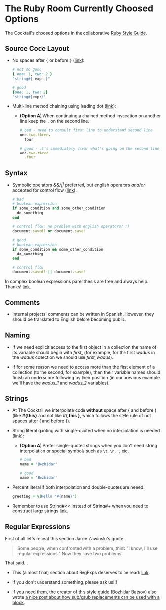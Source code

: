 # The Ruby Room Currently Choosed Options

The Cocktail's choosed options in the collaborative
  [Ruby Style Guide](https://github.com/bbatsov/ruby-style-guide).

## Source Code Layout

* No spaces after `{` or before `}`
  ([link](https://github.com/bbatsov/ruby-style-guide#spaces-operators)):

    ```Ruby
    # not so good
    { one: 1, two: 2 }
    "string#{ expr }"

    # good
    {one: 1, two: 2}
    "string#{expr}"
    ```

* Multi-line method chaining using leading dot
  ([link](https://github.com/bbatsov/ruby-style-guide#consistent-multi-line-chains)):

  * **(Option A)** When continuing a chained method invocation on
    another line keep the `.` on the second line.

    ```Ruby
    # bad - need to consult first line to understand second line
    one.two.three.
      four

    # good - it's immediately clear what's going on the second line
    one.two.three
      .four
    ```

## Syntax

* Symbolic operators *&&/||* preferred, but english operarors *and/or* accepted
  for control flow ([link](https://github.com/bbatsov/ruby-style-guide#no-and-or-or)).

  ```Ruby
  # bad
  # boolean expression
  if some_condition and some_other_condition
    do_something
  end

  # control flow: no problem with english operators! :)
  document.saved? or document.save!

  # good
  # boolean expression
  if some_condition && some_other_condition
    do_something
  end

  # control flow
  document.saved? || document.save!
  ```

In complex boolean expressions parenthesis are free and always help. Thanks!
  [link](http://devblog.avdi.org/2014/08/26/how-to-use-rubys-english-andor-operators-without-going-nuts/).


## Comments

* Internal projects' comments can be written in Spanish. However, they should
  be translated to English before becoming public.

## Naming

* If we need explicit access to the first object in a collection the name of
  its variable should begin with *first_* (for example, for the first *wadus*
  in the *wadus* collection we should use *first_wadus*).

* If for some reason we need to access more than the first element of a
  collection (to the second, for example), then their variable names should
  finish an underscore following by their position (in our previous example
  we'll have the *wadus_1* and *wadus_2* variables).

## Strings

* At The Cocktail we interpolate code **without** space after { and before }
  (like **#{this}** and not like **#{ this }**, which follows the style rule of
  not spaces after { and before }).

* String literal quoting with single-quoted when no interpolation is needed
  ([link](https://github.com/bbatsov/ruby-style-guide#consistent-string-literals)):

  * **(Option A)** Prefer single-quoted strings when you don't need
    string interpolation or special symbols such as `\t`, `\n`, `'`,
    etc.

    ```Ruby
    # bad
    name = "Bozhidar"

    # good
    name = 'Bozhidar'
    ```

* Percent literal if both interpolation and double-quotes are neeed:

    ```Ruby
    greeting = %(Hello "#{name}")
    ```

* Remember to use String#<< instead of String#+ when you need to construct
  large strings
  [link](https://github.com/bbatsov/ruby-style-guide#concat-strings).


## Regular Expressions

First of all let's repeat this section Jamie Zawinski's quote:

> Some people, when confronted with a problem, think
> "I know, I'll use regular expressions." Now they have two problems.<br/>

That said...

* This (almost final) section about RegExps deserves to be read: 
  [link](https://github.com/bbatsov/ruby-style-guide#no-regexp-for-plaintext).

* If you don't understand something, please ask us!!!

* If you need them, the creator of this style guide (Bozhidar Batsov) also
  wrote [a nice post about how sub/gsub replacements can be used with a block](http://batsov.com/articles/2013/08/30/using-gsub-with-a-block).

